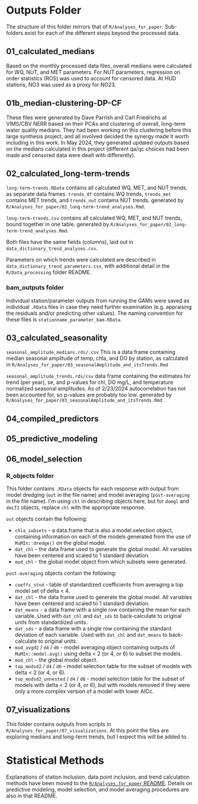 # Outputs Folder  

The structure of this folder mirrors that of `R/Analyses_for_paper`. Sub-folders exist for each of the different steps beyond the processed data.  


## 01_calculated_medians  

Based on the monthly processed data files, overall medians were calculated for WQ, NUT, and MET parameters. For NUT parameters, regression on order statistics (ROS) was used to account for censored data. At HUD stations, NO3 was used as a proxy for NO23.  



## 01b_median-clustering-DP-CF  

These files were generated by Dave Parrish and Carl Friedrichs at VIMS/CBV NERR based on their PCAs and clustering of overall, long-term water quality medians. They had been working on this clustering before this large synthesis project, and all involved decided the synergy made it worth including in this work. In May 2024, they generated updated outputs based on the medians calculated in this project (different qa/qc choices had been made and censored data were dealt with differently).   


## 02_calculated_long-term-trends  


`long-term-trends.RData` contains all calculated WQ, MET, and NUT trends, as separate data frames. `trends_df` contains WQ trends, `trends_met` contains MET trends, and `trends_nut` contains NUT trends. generated by `R/Analyses_for_paper/02_long-term-trend_analyses.Rmd`.  

`long-term-trends.csv` contains all calculated WQ, MET, and NUT trends, bound together in one table. generated by `R/Analyses_for_paper/02_long-term-trend_analyses.Rmd`.  

Both files have the same fields (columns), laid out in `data_dictionary_trend_analyses.csv`.  

Parameters on which trends were calculated are described in `data_dictionary_trend_parameters.csv`, with additional detail in the `R/Data_processing` folder README.  

### bam_outputs folder  

Individual station/parameter outputs from running the GAMs were saved as individual `.RData` files in case they need further examination (e.g. appraising the residuals and/or predicting other values). The naming convention for these files is `stationname_parameter_bam.RData`.  



## 03_calculated_seasonality  

`seasonal_amplitude_medians.rds/.csv` This is a data frame containing median seasonal amplitude of temp, chla, and DO by station, as calculated in `R/Analyses_for_paper/03_seasonalAmplitude_and_itsTrends.Rmd`  


`seasonal_amplitude_trends.rds/csv` data frame containing the estimates for trend (per year), se, and p-values for chl, DO mg/L, and temperature normalized seasonal amplitudes. As of 2/23/2024 autocorrelation has not been accounted for, so p-values are probably too low. generated by `R/Analyses_for_paper/03_seasonalAmplitude_and_itsTrends.Rmd`  

## 04_compiled_predictors  


## 05_predictive_modeling  


## 06_model_selection  

### R_objects folder  

This folder contains `.RData` objects for each response with output from model dredging (`out` in the file name) and model averaging (`post-averaging` in the file name). I'm using `chl` in describing objects here, but for `domgl` and `doLT2` objects, replace `chl` with the appropriate response.   

`out` objects contain the following:  

-  `chla_subsets` - a data.frame that is also a model.selection object, containing information on each of the models generated from the use of `MuMIn::dredge()` on the global model.  
-  `dat_chl` - the data frame used to generate the global model. All variables have been centered and scaled to 1 standard deviation.    
-  `mod_chl` - the global model object from which subsets were generated.  



`post-averaging` objects contain the following:  

-  `coeffs_stnd` - table of standardized coefficients from averaging a top model set of delta < 4.  
-  `dat_chl` - the data frame used to generate the global model. All variables have been centered and scaled to 1 standard deviation.   
-  `dat_means` - a data frame with a single row containing the mean for each variable. Used with `dat_chl` and `dat_sds` to back-calculate to original units from standardized units.  
-  `dat_sds` - a data frame with a single row containing the standard deviation of each variable. Used with `dat_chl` and `dat_means` to back-calculate to original units.  
-  `mod_avgd2` / `d4` / `d6` - model averaging object containing outputs of `MuMIn::model.avg()` using delta < 2 (or 4, or 6) to subset the models.  
-  `mod_chl` - the global model object.  
-  `top_modsd2` / `d4` / `d6`  - model selection table for the subset of models with delta < 2 (or 4, or 6).  
-  `top_modsd2_unnested` / `d4` / `d6` - model selection table for the subset of models with delta < 2 (or 4, or 6), but with models removed if they were only a more complex version of a model with lower AICc.  


## 07_visualizations  

This folder contains outputs from scripts in `R/Analyses_for_paper/07_visualizations`. At this point the files are exploring medians and long-term trends, but I expect this will be added to.  
  

# Statistical Methods  

Explanations of station inclusion, data point inclusion, and trend calculation methods have been moved to the [`R/Analyses_for_paper` README](https://github.com/Lake-Superior-Reserve/WQ_SWMP_Synthesis/tree/main/R/Analyses_for_paper#statistical-methods). Details on predictive modeling, model selection, and model averaging procedures are also in that README.    

